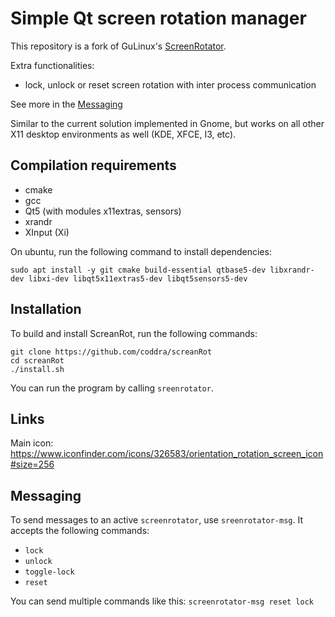 # Simple Qt screen rotation manager

This repository is a fork of GuLinux's [ScreenRotator](https://github.com/GuLinux/ScreenRotator). 

Extra functionalities:
- lock, unlock or reset screen rotation with inter process communication

See more in the [Messaging](#messaging)

Similar to the current solution implemented in Gnome, but works on all other X11 desktop environments as well (KDE, XFCE, I3, etc).

## Compilation requirements

 - cmake
 - gcc
 - Qt5 (with modules x11extras, sensors)
 - xrandr
 - XInput (Xi)
 
On ubuntu, run the following command to install dependencies:
```
sudo apt install -y git cmake build-essential qtbase5-dev libxrandr-dev libxi-dev libqt5x11extras5-dev libqt5sensors5-dev 
```

## Installation

To build and install ScreanRot, run the following commands:

```
git clone https://github.com/coddra/screanRot
cd screanRot
./install.sh
```

You can run the program by calling `sreenrotator`.

## Links

Main icon: https://www.iconfinder.com/icons/326583/orientation_rotation_screen_icon#size=256

## Messaging

To send messages to an active `screenrotator`, use `sreenrotator-msg`. It accepts the following commands:
- `lock`
- `unlock`
- `toggle-lock`
- `reset`

You can send multiple commands like this:
`screenrotator-msg reset lock`
